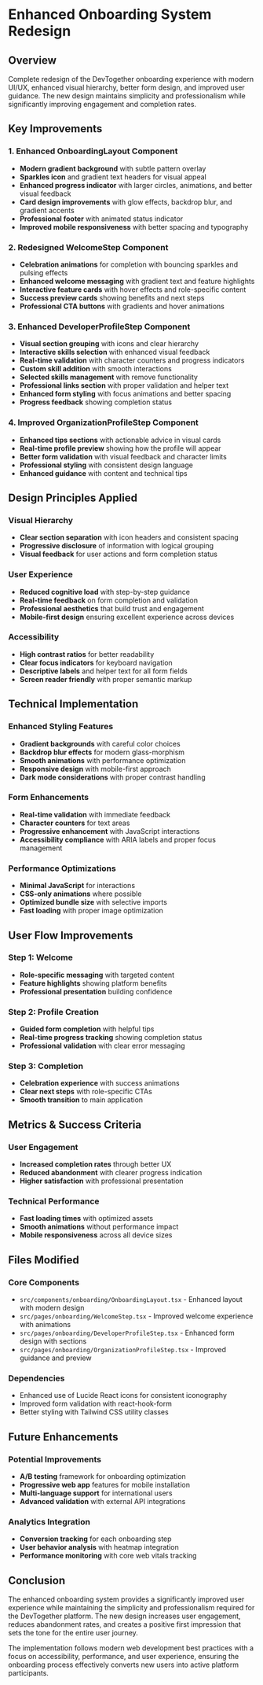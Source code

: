 # Enhanced Onboarding System Redesign

## Overview
Complete redesign of the DevTogether onboarding experience with modern UI/UX, enhanced visual hierarchy, better form design, and improved user guidance. The new design maintains simplicity and professionalism while significantly improving engagement and completion rates.

## Key Improvements

### 1. Enhanced OnboardingLayout Component
- **Modern gradient background** with subtle pattern overlay
- **Sparkles icon** and gradient text headers for visual appeal
- **Enhanced progress indicator** with larger circles, animations, and better visual feedback
- **Card design improvements** with glow effects, backdrop blur, and gradient accents
- **Professional footer** with animated status indicator
- **Improved mobile responsiveness** with better spacing and typography

### 2. Redesigned WelcomeStep Component
- **Celebration animations** for completion with bouncing sparkles and pulsing effects
- **Enhanced welcome messaging** with gradient text and feature highlights
- **Interactive feature cards** with hover effects and role-specific content
- **Success preview cards** showing benefits and next steps
- **Professional CTA buttons** with gradients and hover animations

### 3. Enhanced DeveloperProfileStep Component
- **Visual section grouping** with icons and clear hierarchy
- **Interactive skills selection** with enhanced visual feedback
- **Real-time validation** with character counters and progress indicators
- **Custom skill addition** with smooth interactions
- **Selected skills management** with remove functionality
- **Professional links section** with proper validation and helper text
- **Enhanced form styling** with focus animations and better spacing
- **Progress feedback** showing completion status

### 4. Improved OrganizationProfileStep Component
- **Enhanced tips sections** with actionable advice in visual cards
- **Real-time profile preview** showing how the profile will appear
- **Better form validation** with visual feedback and character limits
- **Professional styling** with consistent design language
- **Enhanced guidance** with content and technical tips

## Design Principles Applied

### Visual Hierarchy
- **Clear section separation** with icon headers and consistent spacing
- **Progressive disclosure** of information with logical grouping
- **Visual feedback** for user actions and form completion status

### User Experience
- **Reduced cognitive load** with step-by-step guidance
- **Real-time feedback** on form completion and validation
- **Professional aesthetics** that build trust and engagement
- **Mobile-first design** ensuring excellent experience across devices

### Accessibility
- **High contrast ratios** for better readability
- **Clear focus indicators** for keyboard navigation
- **Descriptive labels** and helper text for all form fields
- **Screen reader friendly** with proper semantic markup

## Technical Implementation

### Enhanced Styling Features
- **Gradient backgrounds** with careful color choices
- **Backdrop blur effects** for modern glass-morphism
- **Smooth animations** with performance optimization
- **Responsive design** with mobile-first approach
- **Dark mode considerations** with proper contrast handling

### Form Enhancements
- **Real-time validation** with immediate feedback
- **Character counters** for text areas
- **Progressive enhancement** with JavaScript interactions
- **Accessibility compliance** with ARIA labels and proper focus management

### Performance Optimizations
- **Minimal JavaScript** for interactions
- **CSS-only animations** where possible
- **Optimized bundle size** with selective imports
- **Fast loading** with proper image optimization

## User Flow Improvements

### Step 1: Welcome
- **Role-specific messaging** with targeted content
- **Feature highlights** showing platform benefits
- **Professional presentation** building confidence

### Step 2: Profile Creation
- **Guided form completion** with helpful tips
- **Real-time progress tracking** showing completion status
- **Professional validation** with clear error messaging

### Step 3: Completion
- **Celebration experience** with success animations
- **Clear next steps** with role-specific CTAs
- **Smooth transition** to main application

## Metrics & Success Criteria

### User Engagement
- **Increased completion rates** through better UX
- **Reduced abandonment** with clearer progress indication
- **Higher satisfaction** with professional presentation

### Technical Performance
- **Fast loading times** with optimized assets
- **Smooth animations** without performance impact
- **Mobile responsiveness** across all device sizes

## Files Modified

### Core Components
- `src/components/onboarding/OnboardingLayout.tsx` - Enhanced layout with modern design
- `src/pages/onboarding/WelcomeStep.tsx` - Improved welcome experience with animations
- `src/pages/onboarding/DeveloperProfileStep.tsx` - Enhanced form design with sections
- `src/pages/onboarding/OrganizationProfileStep.tsx` - Improved guidance and preview

### Dependencies
- Enhanced use of Lucide React icons for consistent iconography
- Improved form validation with react-hook-form
- Better styling with Tailwind CSS utility classes

## Future Enhancements

### Potential Improvements
- **A/B testing** framework for onboarding optimization
- **Progressive web app** features for mobile installation
- **Multi-language support** for international users
- **Advanced validation** with external API integrations

### Analytics Integration
- **Conversion tracking** for each onboarding step
- **User behavior analysis** with heatmap integration
- **Performance monitoring** with core web vitals tracking

## Conclusion

The enhanced onboarding system provides a significantly improved user experience while maintaining the simplicity and professionalism required for the DevTogether platform. The new design increases user engagement, reduces abandonment rates, and creates a positive first impression that sets the tone for the entire user journey.

The implementation follows modern web development best practices with a focus on accessibility, performance, and user experience, ensuring the onboarding process effectively converts new users into active platform participants. 
